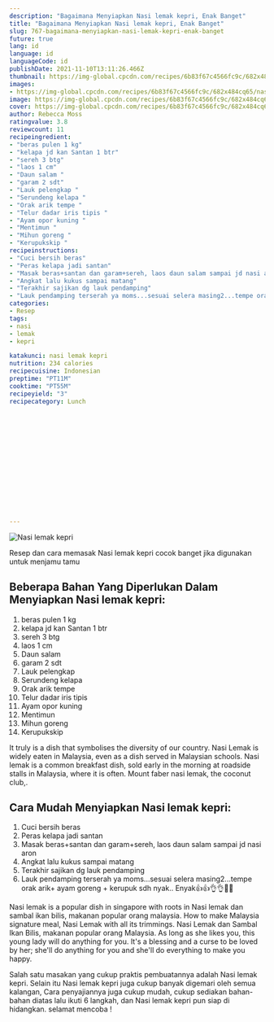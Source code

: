 ```yaml
---
description: "Bagaimana Menyiapkan Nasi lemak kepri, Enak Banget"
title: "Bagaimana Menyiapkan Nasi lemak kepri, Enak Banget"
slug: 767-bagaimana-menyiapkan-nasi-lemak-kepri-enak-banget
future: true
lang: id
language: id
languageCode: id
publishDate: 2021-11-10T13:11:26.466Z 
thumbnail: https://img-global.cpcdn.com/recipes/6b83f67c4566fc9c/682x484cq65/nasi-lemak-kepri-foto-resep-utama.webp
images:
- https://img-global.cpcdn.com/recipes/6b83f67c4566fc9c/682x484cq65/nasi-lemak-kepri-foto-resep-utama.webp
image: https://img-global.cpcdn.com/recipes/6b83f67c4566fc9c/682x484cq65/nasi-lemak-kepri-foto-resep-utama.webp
cover: https://img-global.cpcdn.com/recipes/6b83f67c4566fc9c/682x484cq65/nasi-lemak-kepri-foto-resep-utama.webp
author: Rebecca Moss
ratingvalue: 3.8
reviewcount: 11
recipeingredient:
- "beras pulen 1 kg"
- "kelapa jd kan Santan 1 btr"
- "sereh 3 btg"
- "laos 1 cm"
- "Daun salam "
- "garam 2 sdt"
- "Lauk pelengkap "
- "Serundeng kelapa "
- "Orak arik tempe "
- "Telur dadar iris tipis "
- "Ayam opor kuning "
- "Mentimun "
- "Mihun goreng "
- "Kerupukskip "
recipeinstructions:
- "Cuci bersih beras"
- "Peras kelapa jadi santan"
- "Masak beras+santan dan garam+sereh, laos daun salam sampai jd nasi aron"
- "Angkat lalu kukus sampai matang"
- "Terakhir sajikan dg lauk pendamping"
- "Lauk pendamping terserah ya moms...sesuai selera masing2...tempe orak arik+ ayam goreng + kerupuk sdh nyak.. Enyak👍👍👌👌🍛🍛"
categories:
- Resep
tags:
- nasi
- lemak
- kepri

katakunci: nasi lemak kepri 
nutrition: 234 calories
recipecuisine: Indonesian
preptime: "PT11M"
cooktime: "PT55M"
recipeyield: "3"
recipecategory: Lunch


     
    
    
    
    
    
    
    
    
    
    
      
    
---
```



![Nasi lemak kepri](https://img-global.cpcdn.com/recipes/6b83f67c4566fc9c/682x484cq65/nasi-lemak-kepri-foto-resep-utama.webp)

Resep dan cara memasak  Nasi lemak kepri cocok banget jika digunakan untuk menjamu tamu

<!--inarticleads1-->

## Beberapa Bahan Yang Diperlukan Dalam Menyiapkan Nasi lemak kepri:

1. beras pulen 1 kg
1. kelapa jd kan Santan 1 btr
1. sereh 3 btg
1. laos 1 cm
1. Daun salam 
1. garam 2 sdt
1. Lauk pelengkap 
1. Serundeng kelapa 
1. Orak arik tempe 
1. Telur dadar iris tipis 
1. Ayam opor kuning 
1. Mentimun 
1. Mihun goreng 
1. Kerupukskip 

It truly is a dish that symbolises the diversity of our country. Nasi Lemak is widely eaten in Malaysia, even as a dish served in Malaysian schools. Nasi lemak is a common breakfast dish, sold early in the morning at roadside stalls in Malaysia, where it is often. Mount faber nasi lemak, the coconut club,. 

<!--inarticleads2-->

## Cara Mudah Menyiapkan Nasi lemak kepri:

1. Cuci bersih beras
1. Peras kelapa jadi santan
1. Masak beras+santan dan garam+sereh, laos daun salam sampai jd nasi aron
1. Angkat lalu kukus sampai matang
1. Terakhir sajikan dg lauk pendamping
1. Lauk pendamping terserah ya moms...sesuai selera masing2...tempe orak arik+ ayam goreng + kerupuk sdh nyak.. Enyak👍👍👌👌🍛🍛


Nasi lemak is a popular dish in singapore with roots in Nasi lemak dan sambal ikan bilis, makanan popular orang malaysia. How to make Malaysia signature meal, Nasi Lemak with all its trimmings. Nasi Lemak dan Sambal Ikan Bilis, makanan popular orang Malaysia. As long as she likes you, this young lady will do anything for you. It&#39;s a blessing and a curse to be loved by her; she&#39;ll do anything for you and she&#39;ll do everything to make you happy. 

Salah satu masakan yang cukup praktis pembuatannya adalah  Nasi lemak kepri. Selain itu  Nasi lemak kepri  juga cukup banyak digemari oleh semua kalangan, Cara penyajiannya juga cukup mudah, cukup sediakan bahan-bahan diatas lalu ikuti 6 langkah, dan  Nasi lemak kepri  pun siap di hidangkan. selamat mencoba !
